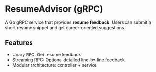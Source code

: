 # ResumeAdvisor (gRPC)

A Go gRPC service that provides **resume feedback**. Users can submit a short resume snippet and get career-oriented suggestions.

## Features
- Unary RPC: Get resume feedback
- Streaming RPC: Optional detailed line-by-line feedback
- Modular architecture: controller + service